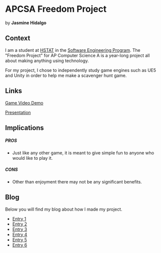 # APCSA Freedom Project
by **Jasmine Hidalgo**

## Context
I am a student at [HSTAT](https://www.hstat.org/) in the [Software Engineering Program](https://hstatsep.github.io/). The "Freedom Project" for AP Computer Science A is a year-long project all about making anything using technology.

For my project, I chose to independently study game engines such as UE5 and Unity in order to help me make a scavenger hunt game.

## Links

[Game Video Demo](https://drive.google.com/file/d/1-Ah6M_UuwBt81gXk9QZR85aUaVUjdgrq/view?usp=sharing)

[Presentation](https://docs.google.com/presentation/d/11pHvo3cMQut-5OxekJXQzPLwr-tqhxDpO8Van4T5QKs/edit?usp=sharing)

## Implications
##### PROS
* Just like any other game, it is meant to give simple fun to anyone who would like to play it.
##### CONS
* Other than enjoyment there may not be any significant benefits. 


## Blog
Below you will find my blog about how I made my project.

* [Entry 1](blog/entry01.md)
* [Entry 2](blog/entry02.md)
* [Entry 3](blog/entry03.md)
* [Entry 4](blog/entry04.md)
* [Entry 5](blog/entry05.md)
* [Entry 6](blog/entry06.md)
